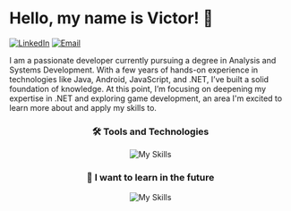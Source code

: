# Hello, my name is Victor! 👋

[![LinkedIn](https://img.shields.io/badge/LinkedIn-%230077B5.svg?style=for-the-badge&logo=linkedin&logoColor=white)](https://www.linkedin.com/in/vbmaciel/)
[![Email](https://img.shields.io/badge/Email-%230077B5.svg?style=for-the-badge&logo=maildotru&logoColor=white)](mailto:vbastosmaciel@outlook.com.br)

I am a passionate developer currently pursuing a degree in Analysis and Systems Development. With a few years of hands-on experience in technologies like Java, Android, JavaScript, and .NET, I’ve built a solid foundation of knowledge. At this point, I’m focusing on deepening my expertise in .NET and exploring game development, an area I'm excited to learn more about and apply my skills to.

<div align="center">
  <h3>🛠️ Tools and Technologies</h3>

  ![My Skills](https://go-skill-icons.vercel.app/api/icons?i=git,java,cs,dotnet,js,ts,angular,mongodb,sqlserver)
</div>

<div align="center">
  <h3>👀 I want to learn in the future</h3>

  ![My Skills](https://go-skill-icons.vercel.app/api/icons?i=flutter,unity,godot)
</div>


